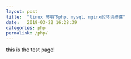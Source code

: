 ```yaml
---
layout: post
title:  "linux 环境下php、mysql、nginx的环境搭建"
date:   2019-03-22 16:28:39
categories: php
permalink: /php/
---
```

this is the test page!